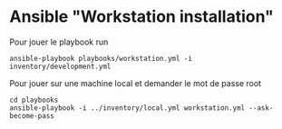 # Ansible "Workstation installation"

Pour jouer le playbook run
```
ansible-playbook playbooks/workstation.yml -i inventory/development.yml
```

Pour jouer sur une machine local et demander le mot de passe root
```
cd playbooks
ansible-playbook -i ../inventory/local.yml workstation.yml --ask-become-pass
```

